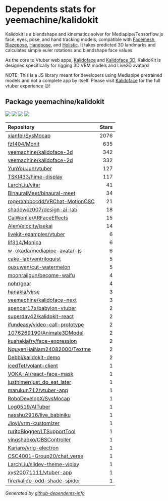 # Dependents stats for yeemachine/kalidokit

Kalidokit is a blendshape and kinematics solver for Mediapipe/Tensorflow.js face, eyes, pose, and hand tracking models, compatible with [Facemesh](https://github.com/tensorflow/tfjs-models/tree/master/face-landmarks-detection), [Blazepose](https://github.com/tensorflow/tfjs-models/tree/master/pose-detection), [Handpose](https://google.github.io/mediapipe/solutions/hands.html), and [Holistic](https://google.github.io/mediapipe/solutions/holistic.html). It takes predicted 3D landmarks and calculates simple euler rotations and blendshape face values.

As the core to Vtuber web apps, [Kalidoface](https://kalidoface.com) and [Kalidoface 3D](https://3d.kalidoface.com), KalidoKit is designed specifically for rigging 3D VRM models and Live2D avatars!

NOTE: This is a JS library meant for developers using Mediapipe pretrained models and not a complete app by itself. Please visit [Kalidoface](https://kalidoface.com) for the full vtuber experience 😉!

## Package yeemachine/kalidokit

[![](https://img.shields.io/static/v1?label=Used%20by&message=136&color=informational&logo=slickpic)](https://github.com/yeemachine/kalidokit/network/dependents)
[![](https://img.shields.io/static/v1?label=Used%20by%20(public)&message=43&color=informational&logo=slickpic)](https://github.com/yeemachine/kalidokit/network/dependents)
[![](https://img.shields.io/static/v1?label=Used%20by%20(private)&message=93&color=informational&logo=slickpic)](https://github.com/yeemachine/kalidokit/network/dependents)
[![](https://img.shields.io/static/v1?label=Used%20by%20(stars)&message=3002&color=informational&logo=slickpic)](https://github.com/yeemachine/kalidokit/network/dependents)

| Repository | Stars  |
| :--------  | -----: |
|[xianfei/SysMocap](https://github.com/xianfei/SysMocap) | 2076 |
|[fzf404/Monit](https://github.com/fzf404/Monit) | 635 |
|[yeemachine/kalidoface-3d](https://github.com/yeemachine/kalidoface-3d) | 342 |
|[yeemachine/kalidoface-2d](https://github.com/yeemachine/kalidoface-2d) | 332 |
|[YunYouJun/vtuber](https://github.com/YunYouJun/vtuber) | 127 |
|[TSKI433/hime-display](https://github.com/TSKI433/hime-display) | 117 |
|[LarchLiu/vitar](https://github.com/LarchLiu/vitar) | 41 |
|[BinauralMeet/binaural-meet](https://github.com/BinauralMeet/binaural-meet) | 34 |
|[rogeraabbccdd/VRChat-MotionOSC](https://github.com/rogeraabbccdd/VRChat-MotionOSC) | 21 |
|[shadowcz007/design-ai-lab](https://github.com/shadowcz007/design-ai-lab) | 18 |
|[CaiWenlie/ARFaceEffects](https://github.com/CaiWenlie/ARFaceEffects) | 15 |
|[AlenVelocity/isekai](https://github.com/AlenVelocity/isekai) | 14 |
|[livekit-examples/vtuber](https://github.com/livekit-examples/vtuber) | 6 |
|[lif314/Monica](https://github.com/lif314/Monica) | 6 |
|[w-okada/mediapipe-avatar-js](https://github.com/w-okada/mediapipe-avatar-js) | 6 |
|[cake-lab/ventriloquist](https://github.com/cake-lab/ventriloquist) | 5 |
|[ouxuwen/cut-watermelon](https://github.com/ouxuwen/cut-watermelon) | 5 |
|[moonrailgun/become-waifu](https://github.com/moonrailgun/become-waifu) | 4 |
|[nohr/gear](https://github.com/nohr/gear) | 4 |
|[hanakla/virse](https://github.com/hanakla/virse) | 3 |
|[yeemachine/kalidoface-next](https://github.com/yeemachine/kalidoface-next) | 3 |
|[spencer17x/babylon-vtuber](https://github.com/spencer17x/babylon-vtuber) | 2 |
|[superdav42/kalidokit-react](https://github.com/superdav42/kalidokit-react) | 2 |
|[ifundeasy/video-call-prototype](https://github.com/ifundeasy/video-call-prototype) | 2 |
|[1076269190/Animate3DModel](https://github.com/1076269190/Animate3DModel) | 2 |
|[kushakjafry/face-expression](https://github.com/kushakjafry/face-expression) | 2 |
|[NguyenHaiNam24082000/Textme](https://github.com/NguyenHaiNam24082000/Textme) | 2 |
|[Debbl/kalidokit-demo](https://github.com/Debbl/kalidokit-demo) | 2 |
|[icedTet/volant-client](https://github.com/icedTet/volant-client) | 1 |
|[VOKA-AI/react-face-mask](https://github.com/VOKA-AI/react-face-mask) | 1 |
|[justhimer/just_do_eat_later](https://github.com/justhimer/just_do_eat_later) | 1 |
|[marukun712/vtuber-app](https://github.com/marukun712/vtuber-app) | 1 |
|[RoboDevelopX/SysMocap](https://github.com/RoboDevelopX/SysMocap) | 1 |
|[Log0519/AITuber](https://github.com/Log0519/AITuber) | 1 |
|[nasshu2916/live_babiniku](https://github.com/nasshu2916/live_babiniku) | 1 |
|[Jioyi/vrm-customizer](https://github.com/Jioyi/vrm-customizer) | 1 |
|[ruritoBlogger/LTSupportTool](https://github.com/ruritoBlogger/LTSupportTool) | 1 |
|[yingshaoxo/OBSController](https://github.com/yingshaoxo/OBSController) | 1 |
|[Kariaro/vrig-electron](https://github.com/Kariaro/vrig-electron) | 1 |
|[CSC4001-Group20/chat_verse](https://github.com/CSC4001-Group20/chat_verse) | 1 |
|[LarchLiu/slidev-theme-viplay](https://github.com/LarchLiu/slidev-theme-viplay) | 1 |
|[xys20071111/vtuber-app](https://github.com/xys20071111/vtuber-app) | 1 |
|[fire/kalido-odd-shade-spider](https://github.com/fire/kalido-odd-shade-spider) | 1 |

_Generated by [github-dependents-info](https://github.com/nvuillam/github-dependents-info)_